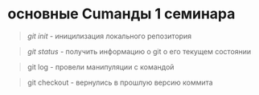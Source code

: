 # основные Cumанды 1 семинара

> *git init* - иницилизация локального репозитория

> *git status* - получить информацию о git о его текущем состоянии

> git log - провели манипуляции с командой 

> git checkout - вернулись в прошлую версию коммита
